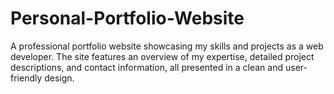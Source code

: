 # Personal-Portfolio-Website
A professional portfolio website showcasing my skills and projects as a web developer. The site features an overview of my expertise, detailed project descriptions, and contact information, all presented in a clean and user-friendly design.
